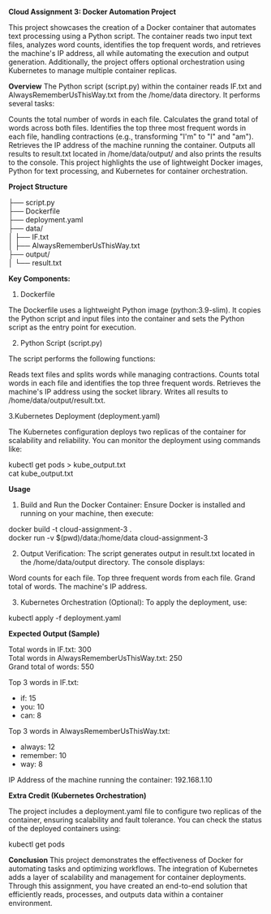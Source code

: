 **Cloud Assignment 3: Docker Automation Project**

This project showcases the creation of a Docker container that automates text processing using a Python script. The container reads two input text files, analyzes word counts, identifies the top frequent words, and retrieves the machine's IP address, all while automating the execution and output generation. Additionally, the project offers optional orchestration using Kubernetes to manage multiple container replicas.


**Overview**
The Python script (script.py) within the container reads IF.txt and AlwaysRememberUsThisWay.txt from the /home/data directory. It performs several tasks:

Counts the total number of words in each file.
Calculates the grand total of words across both files.
Identifies the top three most frequent words in each file, handling contractions (e.g., transforming "I'm" to "I" and "am").
Retrieves the IP address of the machine running the container.
Outputs all results to result.txt located in /home/data/output/ and also prints the results to the console.
This project highlights the use of lightweight Docker images, Python for text processing, and Kubernetes for container orchestration.


**Project Structure**

├── script.py          
├── Dockerfile         
├── deployment.yaml    
├── data/              
│   ├── IF.txt         
│   ├── AlwaysRememberUsThisWay.txt  
├── output/            
│   └── result.txt     


**Key Components:**

1. Dockerfile

The Dockerfile uses a lightweight Python image (python:3.9-slim). It copies the Python script and input files into the container and sets the Python script as the entry point for execution.

2. Python Script (script.py)
   
The script performs the following functions:

Reads text files and splits words while managing contractions.
Counts total words in each file and identifies the top three frequent words.
Retrieves the machine's IP address using the socket library.
Writes all results to /home/data/output/result.txt.

3.Kubernetes Deployment (deployment.yaml)

The Kubernetes configuration deploys two replicas of the container for scalability and reliability. You can monitor the deployment using commands like:

kubectl get pods > kube_output.txt  
cat kube_output.txt  


**Usage**

1. Build and Run the Docker Container:
Ensure Docker is installed and running on your machine, then execute:

docker build -t cloud-assignment-3 .  
docker run -v $(pwd)/data:/home/data cloud-assignment-3  

2. Output Verification:
The script generates output in result.txt located in the /home/data/output directory. The console displays:

Word counts for each file.
Top three frequent words from each file.
Grand total of words.
The machine's IP address.

3. Kubernetes Orchestration (Optional):
To apply the deployment, use:

kubectl apply -f deployment.yaml  


**Expected Output (Sample)**

Total words in IF.txt: 300  
Total words in AlwaysRememberUsThisWay.txt: 250  
Grand total of words: 550  

Top 3 words in IF.txt:  
- if: 15  
- you: 10  
- can: 8  

Top 3 words in AlwaysRememberUsThisWay.txt:  
- always: 12  
- remember: 10  
- way: 8  

IP Address of the machine running the container: 192.168.1.10  


**Extra Credit (Kubernetes Orchestration)**

The project includes a deployment.yaml file to configure two replicas of the container, ensuring scalability and fault tolerance. You can check the status of the deployed containers using:

kubectl get pods  


**Conclusion**
This project demonstrates the effectiveness of Docker for automating tasks and optimizing workflows. The integration of Kubernetes adds a layer of scalability and management for container deployments. Through this assignment, you have created an end-to-end solution that efficiently reads, processes, and outputs data within a container environment.
